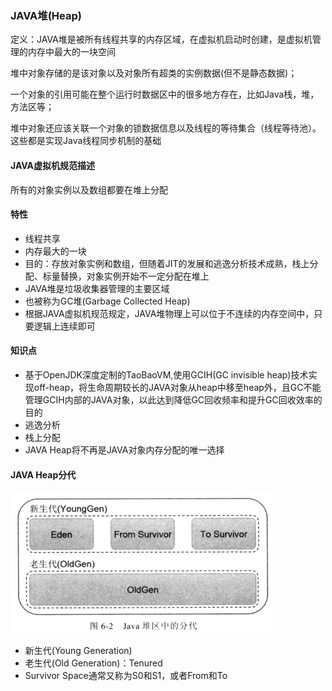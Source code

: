 ### JAVA堆\(Heap\)

定义：JAVA堆是被所有线程共享的内存区域，在虚拟机启动时创建，是虚拟机管理的内存中最大的一块空间

堆中对象存储的是该对象以及对象所有超类的实例数据\(但不是静态数据\)；

一个对象的引用可能在整个运行时数据区中的很多地方存在，比如Java栈，堆，方法区等；

堆中对象还应该关联一个对象的锁数据信息以及线程的等待集合（线程等待池）。这些都是实现Java线程同步机制的基础

#### JAVA虚拟机规范描述

所有的对象实例以及数组都要在堆上分配

#### 特性

* 线程共享
* 内存最大的一块
* 目的：存放对象实例和数组，但随着JIT的发展和逃逸分析技术成熟，栈上分配、标量替换，对象实例开始不一定分配在堆上
* JAVA堆是垃圾收集器管理的主要区域
* 也被称为GC堆\(Garbage Collected Heap\)
* 根据JAVA虚拟机规范规定，JAVA堆物理上可以位于不连续的内存空间中，只要逻辑上连续即可

#### 知识点

* 基于OpenJDK深度定制的TaoBaoVM,使用GCIH\(GC invisible heap\)技术实现off-heap，将生命周期较长的JAVA对象从heap中移至heap外，且GC不能管理GCIH内部的JAVA对象，以此达到降低GC回收频率和提升GC回收效率的目的
* 逃逸分析
* 栈上分配
* JAVA Heap将不再是JAVA对象内存分配的唯一选择

#### JAVA Heap分代

![](/assets/201708040028.png)

* 新生代\(Young Generation\)
* 老生代\(Old Generation\)：Tenured
* Survivor Space通常又称为S0和S1，或者From和To



